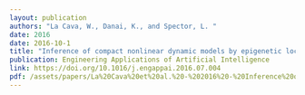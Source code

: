 ```yaml
---
layout: publication
authors: "La Cava, W., Danai, K., and Spector, L. "
date: 2016
date: 2016-10-1
title: "Inference of compact nonlinear dynamic models by epigenetic local search"
publication: Engineering Applications of Artificial Intelligence
link: https://doi.org/10.1016/j.engappai.2016.07.004
pdf: /assets/papers/La%20Cava%20et%20al.%20-%202016%20-%20Inference%20of%20compact%20nonlinear%20dynamic%20models%20by%20e.pdf
---
```

